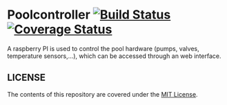 # Poolcontroller [![Build Status](https://travis-ci.org/ChristianMoesl/poolcontroller.svg?branch=master)](https://travis-ci.org/ChristianMoesl/poolcontroller) [![Coverage Status](https://coveralls.io/repos/github/ChristianMoesl/poolcontroller/badge.svg?branch=master)](https://coveralls.io/github/ChristianMoesl/poolcontroller?branch=master)
A raspberry PI is used to control the pool hardware (pumps, valves, temperature sensors,...), which can be accessed through an web interface.

##  LICENSE
The contents of this repository are covered under the [MIT License](./LICENSE).